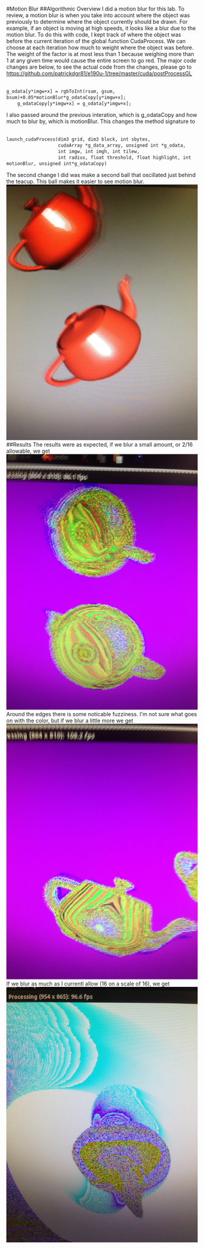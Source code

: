 #Motion Blur
##Algorithmic Overview
I did a motion blur for this lab. To review, a motion blur is when you take into account where the object was
previously to determine where the object currently should be drawn. For example, if an object is moving at 
high speeds, it looks like a blur due to the motion blur. To do this with code, I kept track of where the
object was before the current iteration of the global function CudaProcess. We can choose at each iteration how
much to weight where the object was before. The weight of the factor is at most less than 1 because weighing more 
than 1 at any given time would cause the entire screen to go red. The major code changes are below, to see the 
actual code from the changes, please go to https://github.com/patrickdgr81/e190u-1/tree/master/cuda/postProcessGL

<pre><code>
g_odata[y*imgw+x] = rgbToInt(rsum, gsum, bsum)+0.05*motionBlur*g_odataCopy[y*imgw+x];
    g_odataCopy[y*imgw+x] = g_odata[y*imgw+x];
</code></pre>

I also passed around the previous interation, which is g_odataCopy and how much to blur by, which is motionBlur. 
This changes the method signature to

<pre><code>
launch_cudaProcess(dim3 grid, dim3 block, int sbytes,
                   cudaArray *g_data_array, unsigned int *g_odata,
                   int imgw, int imgh, int tilew,
                   int radius, float threshold, float highlight, int motionBlur, unsigned int*g_odataCopy)
</code></pre>
The second change I did was make a second ball that oscillated just behind the teacup. This ball makes it easier to
see motion blur.
![Normal](NoBlur.JPG)
##Results
The results were as expected, if we blur a small amount, or 2/16 allowable, we get
![Campng](SmallBlur.JPG)
Around the edges there is some noticable fuzziness. I'm not sure what goes on with the color, but if we blur a little more we get
![Camng](SomeBlur.JPG)
If we blur as much as I currentl allow (16 on a scale of 16), we get
![Cmpng](ExtremeBlur.JPG)
